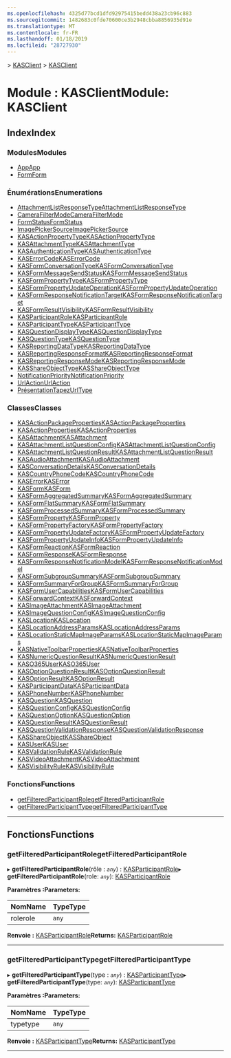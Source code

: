 ```yaml
---
ms.openlocfilehash: 4325d77bcd1dfd92975415bedd438a23cb96c883
ms.sourcegitcommit: 1482683c0fde70600ce3b2948cbba8856935d91e
ms.translationtype: MT
ms.contentlocale: fr-FR
ms.lasthandoff: 01/18/2019
ms.locfileid: "28727930"
---
```

<span data-ttu-id="ce17a-101">[](../README.md) > [KASClient](../modules/kasclient.md)</span><span class="sxs-lookup"><span data-stu-id="ce17a-101">[](../README.md) > [KASClient](../modules/kasclient.md)</span></span>

# <a name="module-kasclient"></a><span data-ttu-id="ce17a-102">Module : KASClient</span><span class="sxs-lookup"><span data-stu-id="ce17a-102">Module: KASClient</span></span>

## <a name="index"></a><span data-ttu-id="ce17a-103">Index</span><span class="sxs-lookup"><span data-stu-id="ce17a-103">Index</span></span>

### <a name="modules"></a><span data-ttu-id="ce17a-104">Modules</span><span class="sxs-lookup"><span data-stu-id="ce17a-104">Modules</span></span>

* [<span data-ttu-id="ce17a-105">App</span><span class="sxs-lookup"><span data-stu-id="ce17a-105">App</span></span>](kasclient.app.md)
* [<span data-ttu-id="ce17a-106">Form</span><span class="sxs-lookup"><span data-stu-id="ce17a-106">Form</span></span>](kasclient.form.md)
### <a name="enumerations"></a><span data-ttu-id="ce17a-107">Énumérations</span><span class="sxs-lookup"><span data-stu-id="ce17a-107">Enumerations</span></span>

* [<span data-ttu-id="ce17a-108">AttachmentListResponseType</span><span class="sxs-lookup"><span data-stu-id="ce17a-108">AttachmentListResponseType</span></span>](../enums/kasclient.attachmentlistresponsetype.md)
* [<span data-ttu-id="ce17a-109">CameraFilterMode</span><span class="sxs-lookup"><span data-stu-id="ce17a-109">CameraFilterMode</span></span>](../enums/kasclient.camerafiltermode.md)
* [<span data-ttu-id="ce17a-110">FormStatus</span><span class="sxs-lookup"><span data-stu-id="ce17a-110">FormStatus</span></span>](../enums/kasclient.formstatus.md)
* [<span data-ttu-id="ce17a-111">ImagePickerSource</span><span class="sxs-lookup"><span data-stu-id="ce17a-111">ImagePickerSource</span></span>](../enums/kasclient.imagepickersource.md)
* [<span data-ttu-id="ce17a-112">KASActionPropertyType</span><span class="sxs-lookup"><span data-stu-id="ce17a-112">KASActionPropertyType</span></span>](../enums/kasclient.kasactionpropertytype.md)
* [<span data-ttu-id="ce17a-113">KASAttachmentType</span><span class="sxs-lookup"><span data-stu-id="ce17a-113">KASAttachmentType</span></span>](../enums/kasclient.kasattachmenttype.md)
* [<span data-ttu-id="ce17a-114">KASAuthenticationType</span><span class="sxs-lookup"><span data-stu-id="ce17a-114">KASAuthenticationType</span></span>](../enums/kasclient.kasauthenticationtype.md)
* [<span data-ttu-id="ce17a-115">KASErrorCode</span><span class="sxs-lookup"><span data-stu-id="ce17a-115">KASErrorCode</span></span>](../enums/kasclient.kaserrorcode.md)
* [<span data-ttu-id="ce17a-116">KASFormConversationType</span><span class="sxs-lookup"><span data-stu-id="ce17a-116">KASFormConversationType</span></span>](../enums/kasclient.kasformconversationtype.md)
* [<span data-ttu-id="ce17a-117">KASFormMessageSendStatus</span><span class="sxs-lookup"><span data-stu-id="ce17a-117">KASFormMessageSendStatus</span></span>](../enums/kasclient.kasformmessagesendstatus.md)
* [<span data-ttu-id="ce17a-118">KASFormPropertyType</span><span class="sxs-lookup"><span data-stu-id="ce17a-118">KASFormPropertyType</span></span>](../enums/kasclient.kasformpropertytype.md)
* [<span data-ttu-id="ce17a-119">KASFormPropertyUpdateOperation</span><span class="sxs-lookup"><span data-stu-id="ce17a-119">KASFormPropertyUpdateOperation</span></span>](../enums/kasclient.kasformpropertyupdateoperation.md)
* [<span data-ttu-id="ce17a-120">KASFormResponseNotificationTarget</span><span class="sxs-lookup"><span data-stu-id="ce17a-120">KASFormResponseNotificationTarget</span></span>](../enums/kasclient.kasformresponsenotificationtarget.md)
* [<span data-ttu-id="ce17a-121">KASFormResultVisibility</span><span class="sxs-lookup"><span data-stu-id="ce17a-121">KASFormResultVisibility</span></span>](../enums/kasclient.kasformresultvisibility.md)
* [<span data-ttu-id="ce17a-122">KASParticipantRole</span><span class="sxs-lookup"><span data-stu-id="ce17a-122">KASParticipantRole</span></span>](../enums/kasclient.kasparticipantrole.md)
* [<span data-ttu-id="ce17a-123">KASParticipantType</span><span class="sxs-lookup"><span data-stu-id="ce17a-123">KASParticipantType</span></span>](../enums/kasclient.kasparticipanttype.md)
* [<span data-ttu-id="ce17a-124">KASQuestionDisplayType</span><span class="sxs-lookup"><span data-stu-id="ce17a-124">KASQuestionDisplayType</span></span>](../enums/kasclient.kasquestiondisplaytype.md)
* [<span data-ttu-id="ce17a-125">KASQuestionType</span><span class="sxs-lookup"><span data-stu-id="ce17a-125">KASQuestionType</span></span>](../enums/kasclient.kasquestiontype.md)
* [<span data-ttu-id="ce17a-126">KASReportingDataType</span><span class="sxs-lookup"><span data-stu-id="ce17a-126">KASReportingDataType</span></span>](../enums/kasclient.kasreportingdatatype.md)
* [<span data-ttu-id="ce17a-127">KASReportingResponseFormat</span><span class="sxs-lookup"><span data-stu-id="ce17a-127">KASReportingResponseFormat</span></span>](../enums/kasclient.kasreportingresponseformat.md)
* [<span data-ttu-id="ce17a-128">KASReportingResponseMode</span><span class="sxs-lookup"><span data-stu-id="ce17a-128">KASReportingResponseMode</span></span>](../enums/kasclient.kasreportingresponsemode.md)
* [<span data-ttu-id="ce17a-129">KASShareObjectType</span><span class="sxs-lookup"><span data-stu-id="ce17a-129">KASShareObjectType</span></span>](../enums/kasclient.kasshareobjecttype.md)
* [<span data-ttu-id="ce17a-130">NotificationPriority</span><span class="sxs-lookup"><span data-stu-id="ce17a-130">NotificationPriority</span></span>](../enums/kasclient.notificationpriority.md)
* [<span data-ttu-id="ce17a-131">UrlAction</span><span class="sxs-lookup"><span data-stu-id="ce17a-131">UrlAction</span></span>](../enums/kasclient.urlaction.md)
* [<span data-ttu-id="ce17a-132">PrésentationTapez</span><span class="sxs-lookup"><span data-stu-id="ce17a-132">UrlType</span></span>](../enums/kasclient.urltype.md)
### <a name="classes"></a><span data-ttu-id="ce17a-133">Classes</span><span class="sxs-lookup"><span data-stu-id="ce17a-133">Classes</span></span>

* [<span data-ttu-id="ce17a-134">KASActionPackageProperties</span><span class="sxs-lookup"><span data-stu-id="ce17a-134">KASActionPackageProperties</span></span>](../classes/kasclient.kasactionpackageproperties.md)
* [<span data-ttu-id="ce17a-135">KASActionProperties</span><span class="sxs-lookup"><span data-stu-id="ce17a-135">KASActionProperties</span></span>](../classes/kasclient.kasactionproperties.md)
* [<span data-ttu-id="ce17a-136">KASAttachment</span><span class="sxs-lookup"><span data-stu-id="ce17a-136">KASAttachment</span></span>](../classes/kasclient.kasattachment.md)
* [<span data-ttu-id="ce17a-137">KASAttachmentListQuestionConfig</span><span class="sxs-lookup"><span data-stu-id="ce17a-137">KASAttachmentListQuestionConfig</span></span>](../classes/kasclient.kasattachmentlistquestionconfig.md)
* [<span data-ttu-id="ce17a-138">KASAttachmentListQuestionResult</span><span class="sxs-lookup"><span data-stu-id="ce17a-138">KASAttachmentListQuestionResult</span></span>](../classes/kasclient.kasattachmentlistquestionresult.md)
* [<span data-ttu-id="ce17a-139">KASAudioAttachment</span><span class="sxs-lookup"><span data-stu-id="ce17a-139">KASAudioAttachment</span></span>](../classes/kasclient.kasaudioattachment.md)
* [<span data-ttu-id="ce17a-140">KASConversationDetails</span><span class="sxs-lookup"><span data-stu-id="ce17a-140">KASConversationDetails</span></span>](../classes/kasclient.kasconversationdetails.md)
* [<span data-ttu-id="ce17a-141">KASCountryPhoneCode</span><span class="sxs-lookup"><span data-stu-id="ce17a-141">KASCountryPhoneCode</span></span>](../classes/kasclient.kascountryphonecode.md)
* [<span data-ttu-id="ce17a-142">KASError</span><span class="sxs-lookup"><span data-stu-id="ce17a-142">KASError</span></span>](../classes/kasclient.kaserror.md)
* [<span data-ttu-id="ce17a-143">KASForm</span><span class="sxs-lookup"><span data-stu-id="ce17a-143">KASForm</span></span>](../classes/kasclient.kasform.md)
* [<span data-ttu-id="ce17a-144">KASFormAggregatedSummary</span><span class="sxs-lookup"><span data-stu-id="ce17a-144">KASFormAggregatedSummary</span></span>](../classes/kasclient.kasformaggregatedsummary.md)
* [<span data-ttu-id="ce17a-145">KASFormFlatSummary</span><span class="sxs-lookup"><span data-stu-id="ce17a-145">KASFormFlatSummary</span></span>](../classes/kasclient.kasformflatsummary.md)
* [<span data-ttu-id="ce17a-146">KASFormProcessedSummary</span><span class="sxs-lookup"><span data-stu-id="ce17a-146">KASFormProcessedSummary</span></span>](../classes/kasclient.kasformprocessedsummary.md)
* [<span data-ttu-id="ce17a-147">KASFormProperty</span><span class="sxs-lookup"><span data-stu-id="ce17a-147">KASFormProperty</span></span>](../classes/kasclient.kasformproperty.md)
* [<span data-ttu-id="ce17a-148">KASFormPropertyFactory</span><span class="sxs-lookup"><span data-stu-id="ce17a-148">KASFormPropertyFactory</span></span>](../classes/kasclient.kasformpropertyfactory.md)
* [<span data-ttu-id="ce17a-149">KASFormPropertyUpdateFactory</span><span class="sxs-lookup"><span data-stu-id="ce17a-149">KASFormPropertyUpdateFactory</span></span>](../classes/kasclient.kasformpropertyupdatefactory.md)
* [<span data-ttu-id="ce17a-150">KASFormPropertyUpdateInfo</span><span class="sxs-lookup"><span data-stu-id="ce17a-150">KASFormPropertyUpdateInfo</span></span>](../classes/kasclient.kasformpropertyupdateinfo.md)
* [<span data-ttu-id="ce17a-151">KASFormReaction</span><span class="sxs-lookup"><span data-stu-id="ce17a-151">KASFormReaction</span></span>](../classes/kasclient.kasformreaction.md)
* [<span data-ttu-id="ce17a-152">KASFormResponse</span><span class="sxs-lookup"><span data-stu-id="ce17a-152">KASFormResponse</span></span>](../classes/kasclient.kasformresponse.md)
* [<span data-ttu-id="ce17a-153">KASFormResponseNotificationModel</span><span class="sxs-lookup"><span data-stu-id="ce17a-153">KASFormResponseNotificationModel</span></span>](../classes/kasclient.kasformresponsenotificationmodel.md)
* [<span data-ttu-id="ce17a-154">KASFormSubgroupSummary</span><span class="sxs-lookup"><span data-stu-id="ce17a-154">KASFormSubgroupSummary</span></span>](../classes/kasclient.kasformsubgroupsummary.md)
* [<span data-ttu-id="ce17a-155">KASFormSummaryForGroup</span><span class="sxs-lookup"><span data-stu-id="ce17a-155">KASFormSummaryForGroup</span></span>](../classes/kasclient.kasformsummaryforgroup.md)
* [<span data-ttu-id="ce17a-156">KASFormUserCapabilities</span><span class="sxs-lookup"><span data-stu-id="ce17a-156">KASFormUserCapabilities</span></span>](../classes/kasclient.kasformusercapabilities.md)
* [<span data-ttu-id="ce17a-157">KASForwardContext</span><span class="sxs-lookup"><span data-stu-id="ce17a-157">KASForwardContext</span></span>](../classes/kasclient.kasforwardcontext.md)
* [<span data-ttu-id="ce17a-158">KASImageAttachment</span><span class="sxs-lookup"><span data-stu-id="ce17a-158">KASImageAttachment</span></span>](../classes/kasclient.kasimageattachment.md)
* [<span data-ttu-id="ce17a-159">KASImageQuestionConfig</span><span class="sxs-lookup"><span data-stu-id="ce17a-159">KASImageQuestionConfig</span></span>](../classes/kasclient.kasimagequestionconfig.md)
* [<span data-ttu-id="ce17a-160">KASLocation</span><span class="sxs-lookup"><span data-stu-id="ce17a-160">KASLocation</span></span>](../classes/kasclient.kaslocation.md)
* [<span data-ttu-id="ce17a-161">KASLocationAddressParams</span><span class="sxs-lookup"><span data-stu-id="ce17a-161">KASLocationAddressParams</span></span>](../classes/kasclient.kaslocationaddressparams.md)
* [<span data-ttu-id="ce17a-162">KASLocationStaticMapImageParams</span><span class="sxs-lookup"><span data-stu-id="ce17a-162">KASLocationStaticMapImageParams</span></span>](../classes/kasclient.kaslocationstaticmapimageparams.md)
* [<span data-ttu-id="ce17a-163">KASNativeToolbarProperties</span><span class="sxs-lookup"><span data-stu-id="ce17a-163">KASNativeToolbarProperties</span></span>](../classes/kasclient.kasnativetoolbarproperties.md)
* [<span data-ttu-id="ce17a-164">KASNumericQuestionResult</span><span class="sxs-lookup"><span data-stu-id="ce17a-164">KASNumericQuestionResult</span></span>](../classes/kasclient.kasnumericquestionresult.md)
* [<span data-ttu-id="ce17a-165">KASO365User</span><span class="sxs-lookup"><span data-stu-id="ce17a-165">KASO365User</span></span>](../classes/kasclient.kaso365user.md)
* [<span data-ttu-id="ce17a-166">KASOptionQuestionResult</span><span class="sxs-lookup"><span data-stu-id="ce17a-166">KASOptionQuestionResult</span></span>](../classes/kasclient.kasoptionquestionresult.md)
* [<span data-ttu-id="ce17a-167">KASOptionResult</span><span class="sxs-lookup"><span data-stu-id="ce17a-167">KASOptionResult</span></span>](../classes/kasclient.kasoptionresult.md)
* [<span data-ttu-id="ce17a-168">KASParticipantData</span><span class="sxs-lookup"><span data-stu-id="ce17a-168">KASParticipantData</span></span>](../classes/kasclient.kasparticipantdata.md)
* [<span data-ttu-id="ce17a-169">KASPhoneNumber</span><span class="sxs-lookup"><span data-stu-id="ce17a-169">KASPhoneNumber</span></span>](../classes/kasclient.kasphonenumber.md)
* [<span data-ttu-id="ce17a-170">KASQuestion</span><span class="sxs-lookup"><span data-stu-id="ce17a-170">KASQuestion</span></span>](../classes/kasclient.kasquestion.md)
* [<span data-ttu-id="ce17a-171">KASQuestionConfig</span><span class="sxs-lookup"><span data-stu-id="ce17a-171">KASQuestionConfig</span></span>](../classes/kasclient.kasquestionconfig.md)
* [<span data-ttu-id="ce17a-172">KASQuestionOption</span><span class="sxs-lookup"><span data-stu-id="ce17a-172">KASQuestionOption</span></span>](../classes/kasclient.kasquestionoption.md)
* [<span data-ttu-id="ce17a-173">KASQuestionResult</span><span class="sxs-lookup"><span data-stu-id="ce17a-173">KASQuestionResult</span></span>](../classes/kasclient.kasquestionresult.md)
* [<span data-ttu-id="ce17a-174">KASQuestionValidationResponse</span><span class="sxs-lookup"><span data-stu-id="ce17a-174">KASQuestionValidationResponse</span></span>](../classes/kasclient.kasquestionvalidationresponse.md)
* [<span data-ttu-id="ce17a-175">KASShareObject</span><span class="sxs-lookup"><span data-stu-id="ce17a-175">KASShareObject</span></span>](../classes/kasclient.kasshareobject.md)
* [<span data-ttu-id="ce17a-176">KASUser</span><span class="sxs-lookup"><span data-stu-id="ce17a-176">KASUser</span></span>](../classes/kasclient.kasuser.md)
* [<span data-ttu-id="ce17a-177">KASValidationRule</span><span class="sxs-lookup"><span data-stu-id="ce17a-177">KASValidationRule</span></span>](../classes/kasclient.kasvalidationrule.md)
* [<span data-ttu-id="ce17a-178">KASVideoAttachment</span><span class="sxs-lookup"><span data-stu-id="ce17a-178">KASVideoAttachment</span></span>](../classes/kasclient.kasvideoattachment.md)
* [<span data-ttu-id="ce17a-179">KASVisibilityRule</span><span class="sxs-lookup"><span data-stu-id="ce17a-179">KASVisibilityRule</span></span>](../classes/kasclient.kasvisibilityrule.md)
### <a name="functions"></a><span data-ttu-id="ce17a-180">Fonctions</span><span class="sxs-lookup"><span data-stu-id="ce17a-180">Functions</span></span>

* [<span data-ttu-id="ce17a-181">getFilteredParticipantRole</span><span class="sxs-lookup"><span data-stu-id="ce17a-181">getFilteredParticipantRole</span></span>](kasclient.md#getfilteredparticipantrole)
* [<span data-ttu-id="ce17a-182">getFilteredParticipantType</span><span class="sxs-lookup"><span data-stu-id="ce17a-182">getFilteredParticipantType</span></span>](kasclient.md#getfilteredparticipanttype)

---

## <a name="functions"></a><span data-ttu-id="ce17a-183">Fonctions</span><span class="sxs-lookup"><span data-stu-id="ce17a-183">Functions</span></span>

<a id="getfilteredparticipantrole"></a>

###  <a name="getfilteredparticipantrole"></a><span data-ttu-id="ce17a-184">getFilteredParticipantRole</span><span class="sxs-lookup"><span data-stu-id="ce17a-184">getFilteredParticipantRole</span></span>

<span data-ttu-id="ce17a-185">▸ **getFilteredParticipantRole**(rôle : *`any`*) : [KASParticipantRole](../enums/kasclient.kasparticipantrole.md)</span><span class="sxs-lookup"><span data-stu-id="ce17a-185">▸ **getFilteredParticipantRole**(role: *`any`*): [KASParticipantRole](../enums/kasclient.kasparticipantrole.md)</span></span>

<span data-ttu-id="ce17a-186">**Paramètres :**</span><span class="sxs-lookup"><span data-stu-id="ce17a-186">**Parameters:**</span></span>

| <span data-ttu-id="ce17a-187">Nom</span><span class="sxs-lookup"><span data-stu-id="ce17a-187">Name</span></span> | <span data-ttu-id="ce17a-188">Type</span><span class="sxs-lookup"><span data-stu-id="ce17a-188">Type</span></span> |
| ------ | ------ |
| <span data-ttu-id="ce17a-189">role</span><span class="sxs-lookup"><span data-stu-id="ce17a-189">role</span></span> | `any` |

<span data-ttu-id="ce17a-190">**Renvoie :** [KASParticipantRole](../enums/kasclient.kasparticipantrole.md)</span><span class="sxs-lookup"><span data-stu-id="ce17a-190">**Returns:** [KASParticipantRole](../enums/kasclient.kasparticipantrole.md)</span></span>

___

<a id="getfilteredparticipanttype"></a>

###  <a name="getfilteredparticipanttype"></a><span data-ttu-id="ce17a-191">getFilteredParticipantType</span><span class="sxs-lookup"><span data-stu-id="ce17a-191">getFilteredParticipantType</span></span>

<span data-ttu-id="ce17a-192">▸ **getFilteredParticipantType**(type : *`any`*) : [KASParticipantType](../enums/kasclient.kasparticipanttype.md)</span><span class="sxs-lookup"><span data-stu-id="ce17a-192">▸ **getFilteredParticipantType**(type: *`any`*): [KASParticipantType](../enums/kasclient.kasparticipanttype.md)</span></span>

<span data-ttu-id="ce17a-193">**Paramètres :**</span><span class="sxs-lookup"><span data-stu-id="ce17a-193">**Parameters:**</span></span>

| <span data-ttu-id="ce17a-194">Nom</span><span class="sxs-lookup"><span data-stu-id="ce17a-194">Name</span></span> | <span data-ttu-id="ce17a-195">Type</span><span class="sxs-lookup"><span data-stu-id="ce17a-195">Type</span></span> |
| ------ | ------ |
| <span data-ttu-id="ce17a-196">type</span><span class="sxs-lookup"><span data-stu-id="ce17a-196">type</span></span> | `any` |

<span data-ttu-id="ce17a-197">**Renvoie :** [KASParticipantType](../enums/kasclient.kasparticipanttype.md)</span><span class="sxs-lookup"><span data-stu-id="ce17a-197">**Returns:** [KASParticipantType](../enums/kasclient.kasparticipanttype.md)</span></span>

___

